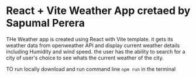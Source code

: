 # React + Vite Weather App cretaed by Sapumal Perera

THe Weather app is created using React with Vite template. it gets its weather data from openweather API and display current weather details including Humidity and wind speed. the user has the ability to search for a city of user's choice to see whats the current weather of the city.

TO run locally download and run command line `npm run` in the terminal
